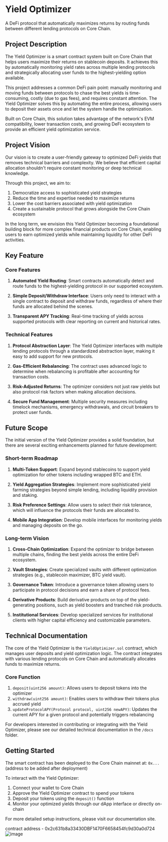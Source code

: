 # Yield Optimizer

A DeFi protocol that automatically maximizes returns by routing funds between different lending protocols on Core Chain.

## Project Description

The Yield Optimizer is a smart contract system built on Core Chain that helps users maximize their returns on stablecoin deposits. It achieves this by automatically monitoring yield rates across multiple lending protocols and strategically allocating user funds to the highest-yielding option available.

This project addresses a common DeFi pain point: manually monitoring and moving funds between protocols to chase the best yields is time-consuming, costly (due to gas fees), and requires constant attention. The Yield Optimizer solves this by automating the entire process, allowing users to deposit their assets once and let the system handle the optimization.

Built on Core Chain, this solution takes advantage of the network's EVM compatibility, lower transaction costs, and growing DeFi ecosystem to provide an efficient yield optimization service.

## Project Vision

Our vision is to create a user-friendly gateway to optimized DeFi yields that removes technical barriers and complexity. We believe that efficient capital allocation shouldn't require constant monitoring or deep technical knowledge.

Through this project, we aim to:

1. Democratize access to sophisticated yield strategies
2. Reduce the time and expertise needed to maximize returns
3. Lower the cost barriers associated with yield optimization
4. Create a sustainable protocol that grows alongside the Core Chain ecosystem

In the long term, we envision this Yield Optimizer becoming a foundational building block for more complex financial products on Core Chain, enabling users to earn optimized yields while maintaining liquidity for other DeFi activities.

## Key Feature

### Core Features

1. **Automated Yield Routing**: Smart contracts automatically detect and route funds to the highest-yielding protocol in our supported ecosystem.

2. **Simple Deposit/Withdraw Interface**: Users only need to interact with a single contract to deposit and withdraw funds, regardless of where their funds are allocated behind the scenes.

3. **Transparent APY Tracking**: Real-time tracking of yields across supported protocols with clear reporting on current and historical rates.

### Technical Features

1. **Protocol Abstraction Layer**: The Yield Optimizer interfaces with multiple lending protocols through a standardized abstraction layer, making it easy to add support for new protocols.

2. **Gas-Efficient Rebalancing**: The contract uses advanced logic to determine when rebalancing is profitable after accounting for transaction costs.

3. **Risk-Adjusted Returns**: The optimizer considers not just raw yields but also protocol risk factors when making allocation decisions.

4. **Secure Fund Management**: Multiple security measures including timelock mechanisms, emergency withdrawals, and circuit breakers to protect user funds.

## Future Scope

The initial version of the Yield Optimizer provides a solid foundation, but there are several exciting enhancements planned for future development:

### Short-term Roadmap

1. **Multi-Token Support**: Expand beyond stablecoins to support yield optimization for other tokens including wrapped BTC and ETH.

2. **Yield Aggregation Strategies**: Implement more sophisticated yield farming strategies beyond simple lending, including liquidity provision and staking.

3. **Risk Preference Settings**: Allow users to select their risk tolerance, which will influence the protocols their funds are allocated to.

4. **Mobile App Integration**: Develop mobile interfaces for monitoring yields and managing deposits on the go.

### Long-term Vision

1. **Cross-Chain Optimization**: Expand the optimizer to bridge between multiple chains, finding the best yields across the entire DeFi ecosystem.

2. **Vault Strategies**: Create specialized vaults with different optimization strategies (e.g., stablecoin maximizer, BTC yield vault).

3. **Governance Token**: Introduce a governance token allowing users to participate in protocol decisions and earn a share of protocol fees.

4. **Derivative Products**: Build derivative products on top of the yield-generating positions, such as yield boosters and tranched risk products.

5. **Institutional Services**: Develop specialized services for institutional clients with higher capital efficiency and customizable parameters.

## Technical Documentation

The core of the Yield Optimizer is the `YieldOptimizer.sol` contract, which manages user deposits and yield optimization logic. The contract integrates with various lending protocols on Core Chain and automatically allocates funds to maximize returns.

### Core Function

1. `deposit(uint256 amount)`: Allows users to deposit tokens into the optimizer
2. `withdraw(uint256 amount)`: Enables users to withdraw their tokens plus accrued yield
3. `updateProtocolAPY(Protocol protocol, uint256 newAPY)`: Updates the current APY for a given protocol and potentially triggers rebalancing

For developers interested in contributing or integrating with the Yield Optimizer, please see our detailed technical documentation in the `/docs` folder.

## Getting Started

The smart contract has been deployed to the Core Chain mainnet at:
`0x...` (address to be added after deployment)

To interact with the Yield Optimizer:
1. Connect your wallet to Core Chain
2. Approve the Yield Optimizer contract to spend your tokens
3. Deposit your tokens using the `deposit()` function
4. Monitor your optimized yields through our dApp interface or directly on-chain

For more detailed setup instructions, please visit our documentation site.

contract address - 0x2c631b8a33430DBF1470F6658454fc9d30a0d724
![image](https://github.com/user-attachments/assets/18a2063b-fb6c-422b-8eac-bb4c2b244a9e)
